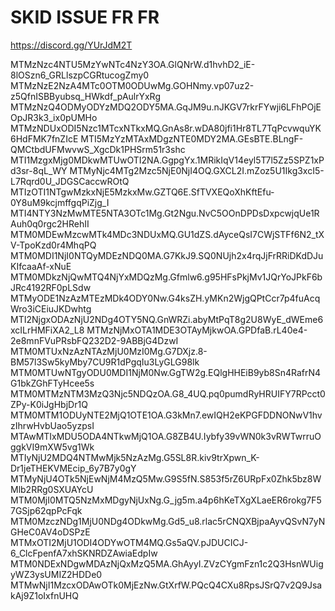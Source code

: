 # SKID ISSUE FR FR
https://discord.gg/YUrJdM2T

MTMzNzc4NTU5MzYwNTc4NzY3OA.GlQNrW.d1hvhD2_iE-8lOSzn6_GRLlszpCGRtucogZmy0
MTMzNzE2NzA4MTc0OTM0ODUwMg.GOHNmy.vp07uz2-z5QfnISBByubsq_HWkdf_pAulrYxRg
MTMzNzQ4ODMyODYzMDQ2ODY5MA.GqJM9u.nJKGV7rkrFYwji6LFhPOjEOpJR3k3_ix0pUMHo
MTMzNDUxODI5Nzc1MTcxNTkxMQ.GnAs8r.wDA80jfi1Hr8TL7TqPcvwquYK6HdFMK7fnZIcE
MTI5MzYzMTAxMDgzNTE0MDY2MA.GEsBTE.BLngF-QMCtbdUFMwvwS_XgcDk1PHSrm51r3shc
MTI1MzgxMjg0MDkwMTUwOTI2NA.GgpgYx.1MRikIqV14eyl5T7l5Zz5SPZ1xPd3sr-8qL_WY
MTMyNjc4MTg2Mzc5NjE0NjI4OQ.GXCL2I.mZoz5U1Ikg3xcI5-L7Rqrd0U_JDGSCaccwROtQ
MTIzOTI1NTgwMzkxNjE5MzkxMw.GZTQ6E.SfTVXEQoXhKftEfu-0Y8uM9kcjmffgqPiZjg_I
MTI4NTY3NzMwMTE5NTA3OTc1Mg.Gt2Ngu.NvC5OOnDPDsDxpcwjqUe1RAuh0q0rgc2HRehII
MTM0MDEwMzcwMTk4MDc3NDUxMQ.GU1dZS.dAyceQsI7CWjSTFf6N2_tXV-TpoKzd0r4MhqPQ
MTM0MDI1NjI0NTQyMDEzNDQ0MA.G7KkJ9.SQ0NUjh2x4rqJjFrRRiDKdDJuKIfcaaAf-xNuE
MTM0MDkzNjQwMTQ4NjYxMDQzMg.Gfmlw6.g95HFsPkjMv1JQrYoJPkF6bJRc4192RF0pLSdw
MTMyODE1NzAzMTEzMDk4ODY0Nw.G4ksZH.yMKn2WjgQPtCcr7p4fuAcqWro3iCEiuJKDwhtg
MTI2NjgxODAzNjU2NDg4OTY5NQ.GnWRZi.abyMtPqT8g2U8WyE_dWEme6xcILrHMFiXA2_L8
MTMzNjMxOTA1MDE3OTAyMjkwOA.GPDfaB.rL40e4-2e8mnFVuPRsbFQ232D2-9ABBjG4DzwI
MTM0MTUxNzAzNTAzMjU0MzI0Mg.G7DXjz.8-BM57l3Sw5kyMby7CU9R1dPgqIu3LyGLG98lk
MTM0MTUwNTgyODU0MDI1NjM0Nw.GgTW2g.EQlgHHEiB9yb8Sn4RafrN4G1bkZGhFTyHcee5s
MTM0MTMzNTM3MzQ3Njc5NDQzOA.G8_4UQ.pq0pumdRyHRUIFY7RPcct0ZPy-K0iJgHbjDr1Q
MTM0MTM1ODUyNTE2MjQ1OTE1OA.G3kMn7.ewIQH2eKPGFDDNONwV1hvzIhrwHvbUao5yzpsI
MTAwMTIxMDU5ODA4NTkwMjQ1OA.G8ZB4U.Iybfy39vWN0k3vRWTwrruOggkVI9mXW5vg1Wk
MTIyNjU2MDQ4NTMwMjk5NzAzMg.G5SL8R.kiv9trXpwn_K-Dr1jeTHEKVMEcip_6y7B7y0gY
MTMyNjU4OTk5NjEwNjM4MzQ5Mw.G9S5fN.S853f5rZ6URpFx0Zhk5bz8WMlb2RRg0SXUAYcU
MTM0MjI0MTQ5NzMxMDgyNjUxNg.G_jg5m.a4p6hKeTXgXLaeER6rokg7F57GSjp62qpPcFqk
MTM0MzczNDg1MjU0NDg4ODkwMg.Gd5_u8.rlac5rCNQXBjpaAyvQSvN7yNGHeC0AV4oDSPzE
MTMxOTI2MjU1ODI4ODYwOTM4MQ.Gs5aQV.pJDUCICJ-6_ClcFpenfA7xhSKNRDZAwiaEdpIw
MTM0NDExNDgwMDAzNjQxMzQ5MA.GhAyyI.ZVzCYgmFzn1c2Q3HsnWUigyWZ3ysUMIZ2HDDe0
MTMwNjI1MzcxODAwOTk0MjEzNw.GtXrfW.PQcQ4CXu8RpsJSrQ7v2Q9JsakAj9Z1oIxfnUHQ






